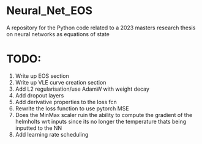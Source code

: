 # Neural_Net_EOS
A repository for the Python code related to a 2023 masters research thesis on neural networks as equations of state

# TODO:
1. Write up EOS section
2. Write up VLE curve creation section
4. Add L2 regularisation/use AdamW with weight decay
5. Add dropout layers
6. Add derivative properties to the loss fcn
7. Rewrite the loss function to use pytorch MSE
8. Does the MinMax scaler ruin the ability to compute the gradient of the helmholts wrt inputs since its no longer the temperature thats being inputted to the NN 
9. Add learning rate scheduling 

   

